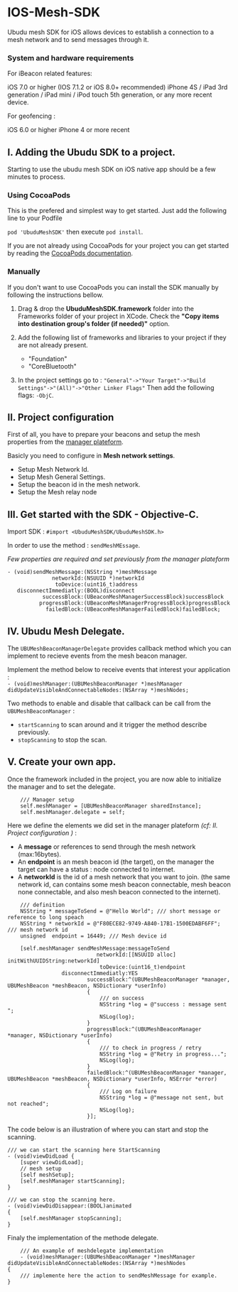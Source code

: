 # IOS-Mesh-SDK

Ubudu mesh SDK for iOS allows devices to establish a connection to a mesh network and to send messages through it.

### System and hardware requirements

For iBeacon related features:

iOS 7.0 or higher (IOS 7.1.2 or iOS 8.0+ recommended)
iPhone 4S / iPad 3rd generation / iPad mini / iPod touch 5th generation, or any more recent device.

For geofencing :

iOS 6.0 or higher
iPhone 4 or more recent

## I. Adding the Ubudu SDK to a project.

Starting to use the ubudu mesh SDK on iOS native app should be a few minutes to process.

### Using CocoaPods

This is the prefered and simplest way to get started. Just add the following line to your Podfile

`pod 'UbuduMeshSDK'` then execute `pod install`.

If you are not already using CocoaPods for your project you can get started by reading the [CocoaPods documentation](https://guides.cocoapods.org/).


### Manually

If you don't want to use CocoaPods you can install the SDK manually by following the instructions bellow.

1. Drag & drop the **UbuduMeshSDK.framework** folder into the Frameworks folder of your project in XCode. Check the **"Copy items into destination group's folder (if needed)"** option.

2. Add the following list of frameworks and libraries to your project if they are not already present.

	- "Foundation"
	- "CoreBluetooth"

3. In the project settings go to : `"General"->"Your Target"->"Build Settings"->"(All)"->"Other Linker Flags"` Then add the following flags: `-ObjC`.


## II. Project configuration

First of all, you have to prepare your beacons and setup the mesh properties from the [manager plateform](https://manager.ubudu.com/).

Basicly you need to configure in **Mesh network settings**.

- Setup Mesh Network Id.
- Setup Mesh General Settings.
- Setup the beacon id in the mesh network.
- Setup the Mesh relay node


## III. Get started with the SDK - Objective-C.


Import SDK : `#import <UbuduMeshSDK/UbuduMeshSDK.h>`

In order to use the method :
`sendMeshMEssage`.

_Few properties are required and set previously from the manager plateform_

```
- (void)sendMeshMessage:(NSString *)meshMessage
              networkId:(NSUUID *)networkId
               toDevice:(uint16_t)address
   disconnectImmediatly:(BOOL)disconnect
           successBlock:(UBeaconMeshManagerSuccessBlock)successBlock
          progressBlock:(UBeaconMeshManagerProgressBlock)progressBlock
            failedBlock:(UBeaconMeshManagerFailedBlock)failedBlock;
```


## IV. Ubudu Mesh Delegate.

The `UBUMeshBeaconManagerDelegate` provides callback method which you can implement to recieve events from the mesh beacon manager.

Implement the method below to receive events that interest your application :  
`- (void)meshManager:(UBUMeshBeaconManager *)meshManager didUpdateVisibleAndConnectableNodes:(NSArray *)meshNodes;`

Two methods to enable and disable that callback can be call from the `UBUMeshBeaconManager` :

- `startScanning` to scan around and it trigger the method describe previously.
- `stopScanning` to stop the scan.


## V. Create your own app.

Once the framework included in the project, you are now able to initialize the manager and to set the delegate.

```
	/// Manager setup
    self.meshManager = [UBUMeshBeaconManager sharedInstance];
    self.meshManager.delegate = self;
```

Here we define the elements we did set in the manager plateform *(cf: II. Project configuration )* :

- A **message** or references to send through the mesh network (max:16bytes).
- An **endpoint** is an mesh beacon id (the target), on the manager the target can have a status : node connected to internet.
- A **networkId** is the id of a mesh network that you want to join. (the same network id, can contains some mesh beacon connectable, mesh beacon none connectable, and also mesh beacon connected to the internet).

```
    /// definition
    NSString * messageToSend = @"Hello World"; /// short message or reference to long speach
    NSString * networkId = @"F80ECE82-9749-A840-17B1-1500EDABF6FF"; /// mesh network id
    unsigned  endpoint = 16449; /// Mesh device id
    
    [self.meshManager sendMeshMessage:messageToSend
                            networkId:[[NSUUID alloc] initWithUUIDString:networkId]
                             toDevice:(uint16_t)endpoint
                 disconnectImmediatly:YES
                         successBlock:^(UBUMeshBeaconManager *manager, UBUMeshBeacon *meshBeacon, NSDictionary *userInfo)
                         {
                             /// on success
                             NSString *log = @"success : message sent ";
                             NSLog(log);
                         }
                         progressBlock:^(UBUMeshBeaconManager *manager, NSDictionary *userInfo)
                         {
                             /// to check in progress / retry
                             NSString *log = @"Retry in progress...";
                             NSLog(log);
                         }
                         failedBlock:^(UBUMeshBeaconManager *manager, UBUMeshBeacon *meshBeacon, NSDictionary *userInfo, NSError *error)
                         {
                             /// Log on failure
                             NSString *log = @"message not sent, but not reached";
                             NSLog(log);
                         }]; 
```

The code below is an illustration of where you can start and stop the scanning.

``` 
/// we can start the scanning here StartScanning
- (void)viewDidLoad {
    [super viewDidLoad];
    // mesh setup
    [self meshSetup];
    [self.meshManager startScanning];
}

/// we can stop the scanning here.
- (void)viewDidDisappear:(BOOL)animated
{
    [self.meshManager stopScanning];
}
```

Finaly the implementation of the methode delegate.

```
	/// An example of meshdelegate implementation
	- (void)meshManager:(UBUMeshBeaconManager *)meshManager didUpdateVisibleAndConnectableNodes:(NSArray *)meshNodes
{
	/// implemente here the action to sendMeshMessage for example.
}
```



